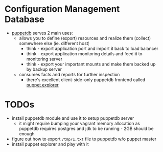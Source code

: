 # Configuration Management Database

* [puppetdb](https://docs.puppetlabs.com/puppetdb/latest/) serves 2 main uses:
  * allows you to define (export) resources and realize them (collect) somewhere else (ie. different host)
    * think - export application port and import it back to load balancer
    * think - export application monitoring details and feed it to monitoring server
    * think - export your important mounts and make them backed up by backup server
  * consumes facts and reports for further inspection
    * there's excellent client-side-only puppetdb frontend called [puppet explorer](https://github.com/spotify/puppetexplorer)

# TODOs

* install puppetdb module and use it to setup puppetdb server
  * it might require bumping your vagrant memory allocation as puppetdb requires postgres and jdk to be running - 2GB should be enough
* figure out how to export ```/tmp/1.txt``` file to puppetdb w/o puppet master
* install puppet explorer and play with it
